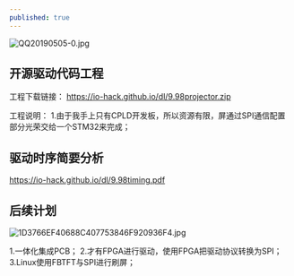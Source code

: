 ```yaml
---
published: true
---
```

![QQ20190505-0.jpg]({{site.baseurl}}/_posts/QQ20190505-0.jpg)

## 开源驱动代码工程

工程下载链接：
https://io-hack.github.io/dl/9.98projector.zip

工程说明：
1.由于我手上只有CPLD开发板，所以资源有限，屏通过SPI通信配置部分光荣交给一个STM32来完成；

## 驱动时序简要分析

https://io-hack.github.io/dl/9.98timing.pdf

## 后续计划
![1D3766EF40688C407753846F920936F4.jpg]({{site.baseurl}}/_posts/1D3766EF40688C407753846F920936F4.jpg)

1.一体化集成PCB；
2.才有FPGA进行驱动，使用FPGA把驱动协议转换为SPI；
3.Linux使用FBTFT与SPI进行刷屏；